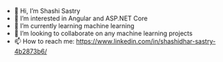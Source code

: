- 👋 Hi, I’m Shashi Sastry
- 👀 I’m interested in Angular and ASP.NET Core
- 🌱 I’m currently learning machine learning
- 💞️ I’m looking to collaborate on any machine learning projects
- 📫 How to reach me: https://www.linkedin.com/in/shashidhar-sastry-4b2873b6/

<!---
sastryshashi/sastryshashi is a ✨ special ✨ repository because its `README.md` (this file) appears on your GitHub profile.
You can click the Preview link to take a look at your changes.
--->
